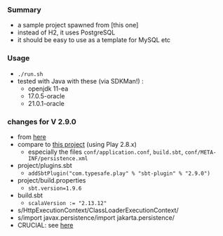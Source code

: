 
### Summary

* a sample project spawned from [this one]
* instead of H2, it uses PostgreSQL
* it should be easy to use as a template for MySQL etc 

### Usage

* `./run.sh`
* tested with Java with these (via SDKMan!) :
    * openjdk 11-ea
    * 17.0.5-oracle
    * 21.0.1-oracle

### changes for V 2.9.0

* from [here](https://www.playframework.com/documentation/2.9.x/Migration29)
* compare to [this project](https://github.com/codetojoy/easter_eggs_for_play_framework/tree/main/egg_rest_postgres) (using Play 2.8.x)
    * especially the files `conf/application.conf`, `build.sbt`, `conf/META-INF/persistence.xml`
* project/plugins.sbt
    * `addSbtPlugin("com.typesafe.play" % "sbt-plugin" % "2.9.0")`
* project/build.properties
    * `sbt.version=1.9.6`
* build.sbt
    * `scalaVersion := "2.13.12"`
* s/HttpExecutionContext/ClassLoaderExecutionContext/
* s/import javax.persistence/import jakarta.persistence/
* CRUCIAL: see [here](https://github.com/orgs/playframework/discussions/11985#discussioncomment-7379124)

